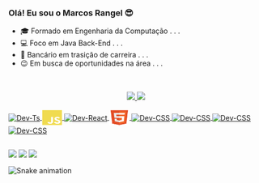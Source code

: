### Olá! Eu sou o Marcos Rangel 😎
- 🎓 Formado em Engenharia da Computação . . .
- 💻 Foco em Java Back-End . . .
- 🤑 Bancário em trasição de carreira . . .
- 😉 Em busca de oportunidades na área . . .
<br/><br/><br/>
 


<div align="center">
  <a href="https://github.com/MARCOWSR1984">
  <img height="180em" src="https://github-readme-stats.vercel.app/api?username=MARCOWSR1984&show_icons=true&theme=dracula&include_all_commits=true&count_private=true"/>
  
  <img height="180em" src="https://github-readme-stats.vercel.app/api/top-langs/?username=MARCOWSR1984&layout=compact&langs_count=7&theme=dracula"/>
</div>

  <div style="display: inline_block"><br>
  <img align="center" alt="Dev-Ts" height="30" width="40" 
            <img src="https://cdn.jsdelivr.net/gh/devicons/devicon/icons/java/java-original.svg">
          
  <img align="center" alt="Dev-Js" height="30" width="40" src="https://raw.githubusercontent.com/devicons/devicon/master/icons/javascript/javascript-plain.svg">
  <img align="center" alt="Dev-React" height="30" width="40" <img src="https://cdn.jsdelivr.net/gh/devicons/devicon/icons/php/php-original.svg">
  <img align="center" alt="Dev-HTML" height="30" width="40" src="https://raw.githubusercontent.com/devicons/devicon/master/icons/html5/html5-original.svg">
  <img align="center" alt="Dev-CSS" height="30" width="40" 
            <img src="https://cdn.jsdelivr.net/gh/devicons/devicon/icons/typescript/typescript-original.svg">
  <img align="center" alt="Dev-CSS" height="30" width="40" 
            <img src="https://cdn.jsdelivr.net/gh/devicons/devicon/icons/nodejs/nodejs-original.svg" >
  <img align="center" alt="Dev-CSS" height="30" width="40" 
            <img src="https://cdn.jsdelivr.net/gh/devicons/devicon/icons/angularjs/angularjs-original.svg" >
  <img align="center" alt="Dev-CSS" height="30" width="40" 
            <img src="https://cdn.jsdelivr.net/gh/devicons/devicon/icons/gradle/gradle-plain.svg" >    
</div>

##

  <div>
  <a href="https://www.instagram.com/marcoswsrangel/" target="_blank"><img src="https://img.shields.io/badge/-Instagram-%23E4405F?style=for-the-badge&logo=instagram&logoColor=white"target="_blank"></a>
  <a href = "mailto: marcoswsrangel84@gmail.com"><img src="https://img.shields.io/badge/-Gmail-%23333?style=for-the-badge&logo=gmail&logoColor=white"target="_blank"></a>
  <a href="https://www.linkedin.com/in/marcoswsrangel/" target="_blank"><img src="https://img.shields.io/badge/-LinkedIn-%230077B5?style=for-the-badge&logo=linkedin&Color=white"target="_blank"></a>

  ![Snake animation](https://github.com/MARCOWSR1984/MARCOWSR1984/blob/output/github-contribution-grid-snake.svg)

</div>
